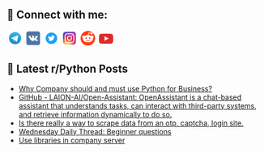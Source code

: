 ## 🔎 Connect with me:
[<img src="https://github.com/bullbesh/bullbesh/blob/main/images/Telegram.png" width="32" height="32" />](https://t.me/bullbesh)
[<img src="https://github.com/bullbesh/bullbesh/blob/main/images/VK.png" width="32" height="32" />](https://vk.com/bullbesh)
[<img src="https://github.com/bullbesh/bullbesh/blob/main/images/Twitter.png" width="32" height="32" />](https://twitter.com/bullbesh1)
[<img src="https://github.com/bullbesh/bullbesh/blob/main/images/Instagram.png" width="32" height="32" />](https://www.instagram.com/bullbesh)
[<img src="https://github.com/bullbesh/bullbesh/blob/main/images/Reddit.png" width="32" height="32" />](https://www.reddit.com/user/bullbesh)
[<img src="https://github.com/bullbesh/bullbesh/blob/main/images/YouTube.png" width="32" height="32" />](https://www.youtube.com/channel/UCtfjRs6uzgq5mfm8S06WTcg)

## 📕 Latest r/Python Posts
<!-- BLOG-POST-LIST:START -->
- [Why Company should and must use Python for Business?](https://www.reddit.com/r/Python/comments/10wo7qf/why_company_should_and_must_use_python_for/)
- [GitHub - LAION-AI/Open-Assistant: OpenAssistant is a chat-based assistant that understands tasks, can interact with third-party systems, and retrieve information dynamically to do so.](https://www.reddit.com/r/Python/comments/10wjyt2/github_laionaiopenassistant_openassistant_is_a/)
- [Is there really a way to scrape data from an otp, captcha, login site.](https://www.reddit.com/r/Python/comments/10wigda/is_there_really_a_way_to_scrape_data_from_an_otp/)
- [Wednesday Daily Thread: Beginner questions](https://www.reddit.com/r/Python/comments/10whfw3/wednesday_daily_thread_beginner_questions/)
- [Use libraries in company server](https://www.reddit.com/r/Python/comments/10wgw2y/use_libraries_in_company_server/)
<!-- BLOG-POST-LIST:END -->
